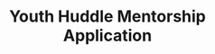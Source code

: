 ---
title: Youth Huddle Mentorship Application 
redirect_to: https://forms.gle/btVn2t9LMy1m5ugTA
redirect_from: 
  - /YH23MentorshipApplication
  - /yh23mentorshipapplication
---